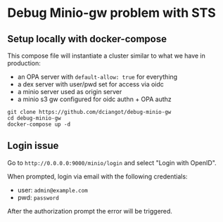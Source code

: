 # Debug Minio-gw problem with STS

## Setup locally with docker-compose

This compose file will instantiate a cluster similar to what we have in production:
- an OPA server with `default-allow: true` for everything
- a dex server with user/pwd set for access via oidc
- a minio server used as origin server
- a minio s3 gw configured for oidc authn + OPA authz

```
git clone https://github.com/dciangot/debug-minio-gw
cd debug-minio-gw
docker-compose up -d
```
## Login issue

Go to `http://0.0.0.0:9000/minio/login` and select "Login with OpenID".

When prompted, login via email with the following credentials:
- user: `admin@example.com`
- pwd: `password`

After the authorization prompt the error will be triggered.

